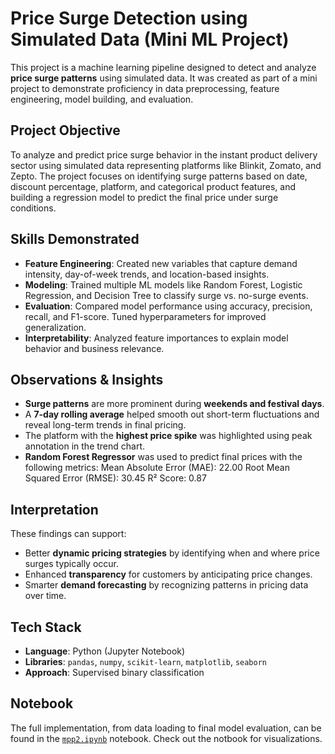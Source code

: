 # Price Surge Detection using Simulated Data (Mini ML Project)

This project is a machine learning pipeline designed to detect and analyze **price surge patterns** using simulated data. It was created as part of a mini project to demonstrate proficiency in data preprocessing, feature engineering, model building, and evaluation.


## Project Objective

To analyze and predict price surge behavior in the instant product delivery sector using simulated data representing platforms like Blinkit, Zomato, and Zepto.
The project focuses on identifying surge patterns based on date, discount percentage, platform, and categorical product features, and building a regression model to predict the final price under surge conditions.


## Skills Demonstrated

- **Feature Engineering**: Created new variables that capture demand intensity, day-of-week trends, and location-based insights.
- **Modeling**: Trained multiple ML models like Random Forest, Logistic Regression, and Decision Tree to classify surge vs. no-surge events.
- **Evaluation**: Compared model performance using accuracy, precision, recall, and F1-score. Tuned hyperparameters for improved generalization.
- **Interpretability**: Analyzed feature importances to explain model behavior and business relevance.


## Observations & Insights

- **Surge patterns** are more prominent during **weekends and festival days**.
- A **7-day rolling average** helped smooth out short-term fluctuations and reveal long-term trends in final pricing.
- The platform with the **highest price spike** was highlighted using peak annotation in the trend chart.
- **Random Forest Regressor** was used to predict final prices with the following metrics:
  Mean Absolute Error (MAE): 22.00
  Root Mean Squared Error (RMSE): 30.45
  R² Score: 0.87


## Interpretation

These findings can support:
- Better **dynamic pricing strategies** by identifying when and where price surges typically occur.
- Enhanced **transparency** for customers by anticipating price changes.
- Smarter **demand forecasting** by recognizing patterns in pricing data over time.


## Tech Stack

- **Language**: Python (Jupyter Notebook)
- **Libraries**: `pandas`, `numpy`, `scikit-learn`, `matplotlib`, `seaborn`
- **Approach**: Supervised binary classification


## Notebook

The full implementation, from data loading to final model evaluation, can be found in the [`mpp2.ipynb`](./mpp2.ipynb) notebook.
Check out the notbook for visualizations.
